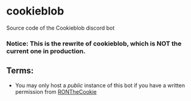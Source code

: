 # cookieblob
Source code of the Cookieblob discord bot
### Notice: This is the rewrite of cookieblob, which is NOT the current one in production.

## Terms:
* You may only host a *public* instance of this bot if you have a written permission from [RONTheCookie](https://github.com/RONTheCookie)
